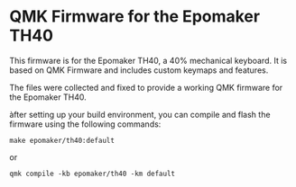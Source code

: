 # QMK Firmware for the Epomaker TH40

This firmware is for the Epomaker TH40, a 40% mechanical keyboard. It is based on QMK Firmware and includes custom keymaps and features.

The files were collected and fixed to provide a working QMK firmware for the Epomaker TH40.

àfter setting up your build environment, you can compile and flash the firmware using the following commands:

    make epomaker/th40:default

or

    qmk compile -kb epomaker/th40 -km default
